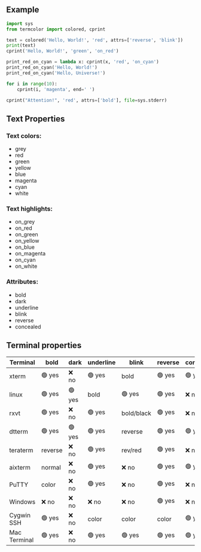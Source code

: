 ## Example

```python
import sys
from termcolor import colored, cprint

text = colored('Hello, World!', 'red', attrs=['reverse', 'blink'])
print(text)
cprint('Hello, World!', 'green', 'on_red')

print_red_on_cyan = lambda x: cprint(x, 'red', 'on_cyan')
print_red_on_cyan('Hello, World!')
print_red_on_cyan('Hello, Universe!')

for i in range(10):
    cprint(i, 'magenta', end=' ')

cprint("Attention!", 'red', attrs=['bold'], file=sys.stderr)
```

## Text Properties

### Text colors:

- grey
- red
- green
- yellow
- blue
- magenta
- cyan
- white

### Text highlights:

- on_grey
- on_red
- on_green
- on_yellow
- on_blue
- on_magenta
- on_cyan
- on_white

### Attributes:

- bold
- dark
- underline
- blink
- reverse
- concealed

## Terminal properties

| Terminal      | bold    | dark  | underline | blink      | reverse | concealed |
| ------------- | ------- | ----- | --------- | ---------- | ------- | --------- |
| xterm         | 🟢 yes  | ❌ no  | 🟢 yes     | bold       | 🟢 yes  | 🟢 yes    |
| linux         | 🟢 yes  | 🟢 yes | bold      | 🟢 yes      | 🟢 yes  | ❌ no     |
| rxvt          | 🟢 yes  | ❌ no  | 🟢 yes     | bold/black | 🟢 yes  | ❌ no     |
| dtterm        | 🟢 yes  | 🟢 yes | 🟢 yes     | reverse    | 🟢 yes  | 🟢 yes   |
| teraterm      | reverse | ❌ no  | 🟢 yes     | rev/red    | 🟢 yes   | ❌ no     |
| aixterm       | normal  | ❌ no  | 🟢 yes     | ❌ no        | 🟢 yes   | 🟢 yes  |
| PuTTY         | color   | ❌ no  | 🟢 yes     | ❌ no       | 🟢 yes    | ❌ no   |
| Windows       | ❌ no    | ❌ no  | ❌ no      | ❌ no       | 🟢 yes    | ❌ no    |
| Cygwin SSH    | 🟢 yes  | ❌ no  | color      | color      | color     | 🟢 yes  |
| Mac Terminal  | 🟢 yes  | ❌ no  | 🟢 yes     | 🟢 yes     | 🟢 yes    | 🟢 yes  |
